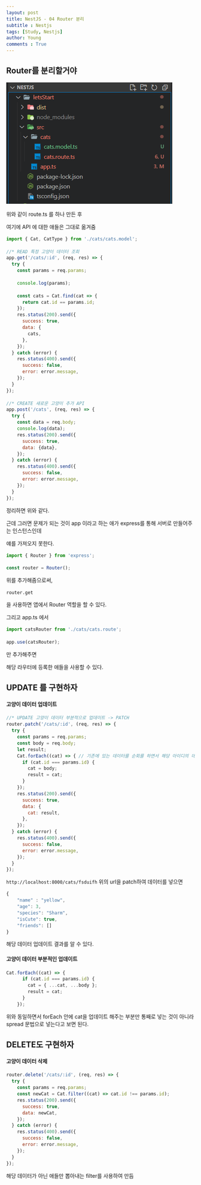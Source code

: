 ```yaml
---
layout: post
title: NestJS - 04 Router 분리
subtitle : Nestjs
tags: [Study, Nestjs]
author: Young
comments : True
---
```


## Router를 분리할거야

![router](/assets/img/nestjs/nestjs-01router.png)


위와 같이 route.ts 를 하나 만든 후

여기에 API 에 대한 애들은 그대로 옮겨줌

```js
import { Cat, CatType } from './cats/cats.model';

//* READ 특정 고양이 데이터 조회
app.get('/cats/:id', (req, res) => {
  try {
    const params = req.params;

    console.log(params);

    const cats = Cat.find(cat => {
      return cat.id == params.id;
    });
    res.status(200).send({
      success: true,
      data: {
        cats,
      },
    });
  } catch (error) {
    res.status(400).send({
      success: false,
      error: error.message,
    });
  }
});

//* CREATE 새로운 고양이 추가 API
app.post('/cats', (req, res) => {
  try {
    const data = req.body;
    console.log(data);
    res.status(200).send({
      success: true,
      data: {data},
    });
  } catch (error) {
    res.status(400).send({
      success: false,
      error: error.message,
    });
  }
});
```

정리하면 위와 같다.

근데 그러면 문제가 되는 것이 
app 이라고 하는 애가 express를 통해
서버로 만들어주는 인스턴스인데

얘를 가져오지 못한다.

```js
import { Router } from 'express';

const router = Router();
```

위를 추가해줌으로써, 

```router.get```

을 사용하면 앱에서 Router 역할을 할 수 있다.


그리고 app.ts 에서 

```js
import catsRouter from './cats/cats.route';

app.use(catsRouter);
```

만 추가해주면

해당 라우터에 등록한 애들을 사용할 수 있다.



## UPDATE 를 구현하자

#### 고양이 데이터 업데이트
```js
//* UPDATE 고양이 데이터 부분적으로 업데이트 -> PATCH
router.patch('/cats/:id', (req, res) => {
  try {
    const params = req.params;
    const body = req.body;
    let result;
    Cat.forEach((cat) => { // 기존에 있는 데이터를 순회를 하면서 해당 아이디의 데이터를 바꿔준다
      if (cat.id === params.id) {
        cat = body;
        result = cat;
      }
    });
    res.status(200).send({
      success: true,
      data: {
        cat: result,
      },
    });
  } catch (error) {
    res.status(400).send({
      success: false,
      error: error.message,
    });
  }
});
```


```http://localhost:8000/cats/fsduifh```
위의 url을  patch하여 데이터를 넣으면
```js
{
    "name" : "yellow",
    "age": 3,
    "species": "Sharm",
    "isCute": true,
    "friends": []
}
```

해당 데이터 업데이트 결과를 알 수 있다.


#### 고양이 데이터 부분적인 업데이트
```js
Cat.forEach((cat) => {
      if (cat.id === params.id) {
        cat = { ...cat, ...body };
        result = cat;
      }
    });
```

위와 동일하면서 forEach 안에 
cat을 업데이트 해주는 부분만 통째로 넣는 것이 아니라
spread 문법으로 넣는다고 보면 된다.



## DELETE도 구현하자

#### 고양이 데이터 삭제

```js
router.delete('/cats/:id', (req, res) => {
  try {
    const params = req.params;
    const newCat = Cat.filter((cat) => cat.id !== params.id);
    res.status(200).send({
      success: true,
      data: newCat,
    });
  } catch (error) {
    res.status(400).send({
      success: false,
      error: error.message,
    });
  }
});
```

해당 데이터가 아닌 애들만 뽑아내는 filter를 사용하여 만듬

